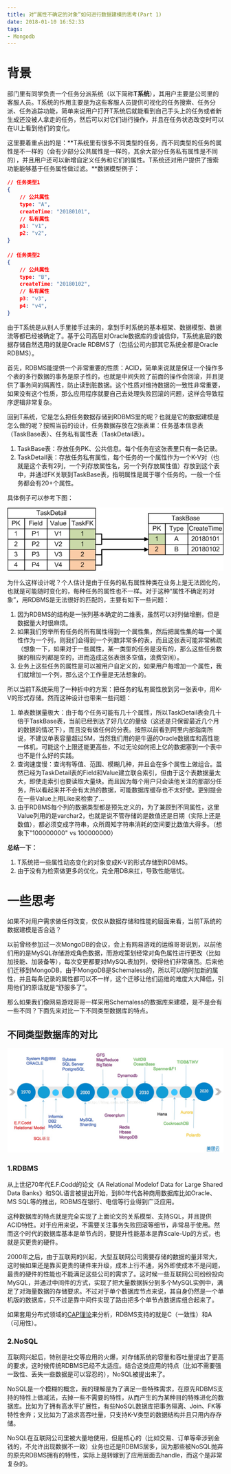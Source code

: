 ```yaml
---
title: 对“属性不确定的对象”如何进行数据建模的思考(Part 1)
date: 2018-01-10 16:52:33
tags:
- Mongodb
---
```


# 背景

部门里有同学负责一个任务分派系统（以下简称**T系统**），其用户主要是公司里的客服人员。T系统的作用主要是为这些客服人员提供可视化的任务搜索、任务分派、任务追踪功能，简单来说用户打开T系统后就能看到自己手头上的任务或者新生成还没被人拿走的任务，然后可以对它们进行操作，并且在任务状态改变时可以在UI上看到他们的变化。

这里要着重点出的是：**T系统里有很多不同类型的任务，而不同类型的任务的属性是不一样的（会有少部分公共属性是一样的，其余大部分任务私有属性是不同的），并且用户还可以新增自定义任务和它们的属性。T系统还对用户提供了搜索功能能够基于任务属性做过滤。**数据模型例子：

```json
// 任务类型1
{
    // 公共属性
    type: "A",
    createTime: "20180101",
    // 私有属性
    p1: "v1",
    p2: "v2",
}

// 任务类型2
{
    // 公共属性
    type: "B",
    createTime: "20180102",
    // 私有属性
    p3: "v3",
    p4: "v4",
}
```
由于T系统是从别人手里接手过来的，拿到手时系统的基本框架、数据模型、数据流等都已经被确定了。基于公司高层对Oracle数据库的虔诚信仰，T系统底层的数据存储自然选用的就是Oracle RDBMS了（包括公司内部其它系统全都是Oracle RDBMS）。

首先，RDBMS能提供一个非常重要的性质：ACID，简单来说就是保证一个操作多个表的多行数据的事务是原子性的，也就是中间失败了前面的操作会回滚，并且提供了事务间的隔离性，防止读到脏数据。这个性质对维持数据的一致性非常重要，如果没有这个性质，那么应用程序就要自己去处理失败回滚的问题，这样会导致程序逻辑非常复杂。

回到T系统，它是怎么把任务数据存储到RDBMS里的呢？也就是它的数据建模是怎么做的呢？按照当前的设计，任务数据存放在2张表里：任务基本信息表（TaskBase表）、任务私有属性表（TaskDetail表）。
1. TaskBase表：存放任务PK、公共信息。每个任务在这张表里只有一条记录。
2. TaskDetail表：存放任务私有属性，每个任务的一个属性作为一个K-V对（也就是这个表有2列，一个列存放属性名，另一个列存放属性值）存放到这个表中，并通过FK关联到TaskBase表，指明属性是属于哪个任务的。一般一个任务都会有20+个属性。

具体例子可以参考下图：

![](https://raw.githubusercontent.com/yellowb/yellowb.github.io/hexo/source/uploads/20180110/rdbms_ER.png)

为什么这样设计呢？个人估计是由于任务的私有属性种类在业务上是无法固化的，也就是可能随时变化的，每种任务的属性也不一样。对于这种“属性不确定的对象”，用RDBMS是无法很好的匹配的，主要有如下一些问题：
1. 因为RDBMS的结构是一张列基本确定的二维表，虽然可以对列做增删，但是数据量大时很麻烦。
2. 如果我们穷举所有任务的所有属性得到一个属性集，然后把属性集的每一个属性作为一个列，则我们会得到一个列数非常多的表，而且这张表可能非常稀疏（想象一下，如果对于一些属性，某一类型的任务是没有的，那么这些任务数据的相应列都是空的，进而造成这张表很多空值，浪费空间）。
3. 业务上这些任务的属性是可以被用户自定义的，如果用户每增加一个属性，我们就增加一个列，那么这个工作量是无法想象的。

所以当前T系统采用了一种折中的方案：把任务的私有属性放到另一张表中，用K-V的形式存储。然而这种设计也带来一些问题：
1. 单表数据量极大：由于每个任务可能有几十个属性，所以TaskDetail表会几十倍于TaskBase表，当前已经到达了好几亿的量级（这还是只保留最近几个月的数据的情况下），而且没有做任何的分表。按照以前看到阿里内部指南所说，不建议单表容量超过5M，当然我们用的是牛逼的Oracle数据库和高性能一体机，可能这个上限还能更高些，不过无论如何把上亿的数据塞到一个表中也不是什么好的实践。
2. 查询速度慢：查询有等值、范围、模糊几种，并且会在多个属性上做组合。虽然已经为TaskDetail表的Field和Value建立联合索引，但由于这个表数据量太大，即使走索引也要读取大量块。而且因为每个用户只会读他关注的那部分任务，所以看起来并不会有太热的数据，可能数据库缓存也不太好使。更别提会在一些Value上用Like来检索了...
3. 由于RDBMS每个列的数据类型都是预先定义的，为了兼顾到不同属性，这里Value列用的是varchar2，也就是说不管存储的是数值还是日期（实际上还是数值），都必须变成字符串，众所周知字符串消耗的空间要比数值大得多。（想象下"100000000" vs 100000000）

**总结一下：**
1. T系统把一些属性动态变化的对象变成K-V的形式存储到RDBMS。
2. 由于没有为检索做更多的优化，完全用DB来扛，导致性能堪忧。

# 一些思考
如果不对用户需求做任何改变，仅仅从数据存储和性能的层面来看，当前T系统的数据建模是否合适？

以前曾经参加过一次MongoDB的会议，会上有网易游戏的运维哥哥说到，以前他们用的是MySQL存储游戏角色数据，而游戏策划经常对角色属性进行更改（比如加技能、加装备等），每次变更都要对MySQL表加列，使得他们非常痛苦。后来他们迁移到MongoDB，由于MongoDB是Schemaless的，所以可以随时加新的属性，并且每条记录的属性都可以不一样，这个迁移让他们运维的难度大大降低，引用他们的原话就是“舒服多了”。

那么如果我们像网易游戏哥哥一样采用Schemaless的数据库来建模，是不是会有一些不同？下面先来对比一下不同类型数据库的特点。

## 不同类型数据库的对比
![](https://raw.githubusercontent.com/yellowb/yellowb.github.io/hexo/source/uploads/20180110/db-roadmap.jpg)

### 1.RDBMS
从上世纪70年代E.F.Codd的论文《A Relational Modelof Data for Large Shared Data Banks》和SQL语言被提出开始，到80年代各种商用数据库比如Oracle、MS SQL等的推出，RDBMS在银行、电信等行业得到广泛应用。

这种数据库的特点就是完全实现了上面论文的关系模型、支持SQL，并且提供ACID特性。对于应用来说，不需要关注事务失败回滚等细节，非常易于使用。然而这个时代的数据库基本是单节点的，要提升性能基本是靠Scale-Up的方式，也就是买更贵的硬件。

2000年之后，由于互联网的兴起，大型互联网公司需要存储的数据的量非常大，这时候如果还是靠买更贵的硬件来升级，成本上行不通，另外即使成本不是问题，最贵的硬件的性能也不能满足这些公司的需求了。这时候一些互联网公司纷纷投向MySQL，并通过中间件的方式，实现了把大量数据拆分到多个MySQL实例中，满足了对海量数据的存储要求。不过对于单个数据库节点来说，其自身仍然是一个单机版的数据库，只不过是靠中间件实现了路由把多个单节点数据库组合起来了。

如果套用分布式领域的[CAP理论](http://www.hollischuang.com/archives/666 "CAP理论")来分析，RDBMS支持的就是C（一致性）和A（可用性）。

### 2.NoSQL
互联网兴起后，特别是社交等应用的火爆，对存储系统的容量和吞吐量提出了更高的要求，这时候传统RDBMS已经不太适应。结合这类应用的特点（比如不需要强一致性、丢失一些数据是可以容忍的），NoSQL被提出来了。

NoSQL是一个模糊的概念，我的理解是为了满足一些特殊需求，在原先RDBMS支持的特性上做减法，去掉一些不需要的特性，从而产生的为某种目的特殊进化的数据库。比如为了拥有高水平扩展性，有些NoSQL数据库把事务隔离、Join、FK等特性舍弃；又比如为了追求高吞吐量，只支持K-V类型的数据结构并且只用内存存储。

NoSQL在互联网公司里被大量地使用，但是核心的（比如交易、订单等牵涉到金钱的，不允许出现数据不一致）业务也还是RDBMS居多，因为那些被NoSQL抛弃的原先RDBMS拥有的特性，实际上是转嫁到了应用层面去handle，而这个是非常复杂的。





















